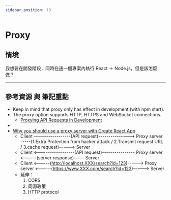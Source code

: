 ```yaml
---
sidebar_position: 10
---
```


# Proxy

## 情境
我想要在開發階段，同時在通一個專案內執行 React ＋ Node.js，但是該怎麼做？




---
## 參考資源 與 筆記重點
- Keep in mind that proxy only has effect in development (with npm start).
- The proxy option supports HTTP, HTTPS and WebSocket connections.
    - [Proxying API Requests in Development](https://create-react-app.dev/docs/proxying-api-requests-in-development/)
- 
- [Why you should use a proxy server with Create React App](https://blog.logrocket.com/why-you-should-use-proxy-server-create-react-app/)
    - Client ------------------(API request)---------------> Proxy server -----(1.Extra Protection from hacker attack / 2.Transmit request URL / 3.cache request)-----> Server
    - Client <-----------------(API request)---------------- Proxy server <-----(server response)----- Server
    - Client <-----(http://localhost.XXX/search?id=123)-----> Proxy server <-----(https://www.XXX.com/search?id=123)-----> Server
    - 延伸：
        1. CORS
        2. 同源政策
        3. HTTP protocol